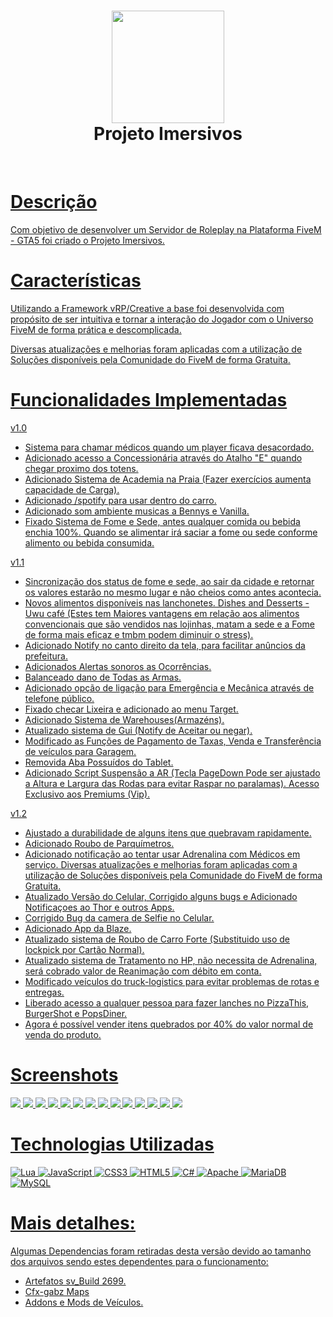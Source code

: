 <div align="center">
      <h1> <img src="https://cdn.discordapp.com/attachments/976129252359557170/978699430645596230/logo4.png" width="180px"><br/>Projeto Imersivos </h1>
     </div>
<p align="center"> <a href="discord.gg/fN8DM9brCN" target="_blank"><img alt="" src="https://img.shields.io/badge/Website-EA4C89?style=normal&logo=dribbble&logoColor=white" style="vertical-align:center" /></a> <a href="imersivosrp" target="_blank"><img alt="" src="https://img.shields.io/badge/Instagram-E4405F?style=normal&logo=instagram&logoColor=white"  </p>

# Descrição
Com objetivo de desenvolver um Servidor de Roleplay na Plataforma FiveM - GTA5 foi criado o Projeto Imersivos.

# Características
Utilizando a Framework vRP/Creative a base foi desenvolvida com propósito de ser intuitiva e tornar a interação do Jogador com o Universo FiveM de forma prática e descomplicada.

Diversas atualizações e melhorias foram aplicadas com a utilização de Soluções disponíveis pela Comunidade do FiveM de forma Gratuita.

# Funcionalidades Implementadas
v1.0
- Sistema para chamar médicos quando um player ficava desacordado.
- Adicionado acesso a Concessionária através do Atalho "E" quando chegar proximo dos totens.
- Adicionado Sistema de Academia na Praia (Fazer exercícios aumenta capacidade de Carga).
- Adicionado /spotify para usar dentro do carro.
- Adicionado som ambiente musicas a Bennys e Vanilla.
- Fixado Sistema de Fome e Sede, antes qualquer comida ou bebida enchia 100%. Quando se alimentar irá saciar a fome ou sede conforme alimento ou bebida consumida.

v1.1
- Sincronização dos status de fome e sede, ao sair da cidade e retornar os valores estarão no mesmo lugar e não cheios como antes acontecia.
- Novos alimentos disponíveis nas lanchonetes. Dishes and Desserts - Uwu café (Estes tem Maiores vantagens em relação aos alimentos convencionais que são vendidos nas lojinhas, matam a sede e a Fome de forma mais eficaz e tmbm podem diminuir o stress). 
- Adicionado Notify no canto direito da tela, para facilitar anûncios da prefeitura.
- Adicionados Alertas sonoros as Ocorrências.
- Balanceado dano de Todas as Armas.
- Adicionado opção de ligação para Emergência e Mecânica através de telefone público. 
- Fixado checar Lixeira e adicionado ao menu Target.
- Adicionado Sistema de Warehouses(Armazéns).
- Atualizado sistema de Gui (Notify de Aceitar ou negar).
- Modificado as Funções de Pagamento de Taxas, Venda e Transferência de veículos para Garagem.
- Removida Aba Possuídos do Tablet.
- Adicionado Script Suspensão a AR (Tecla PageDown Pode ser ajustado a Altura e Largura das Rodas para evitar Raspar no paralamas). Acesso Exclusivo aos Premiums (Vip).

v1.2
- Ajustado a durabilidade de alguns itens que quebravam rapidamente.
- Adicionado Roubo de Parquímetros.
- Adicionado notificação ao tentar usar Adrenalina com Médicos em serviço.
Diversas atualizações e melhorias foram aplicadas com a utilização de Soluções disponíveis pela Comunidade do FiveM de forma Gratuita.
- Atualizado Versão do Celular, Corrigido alguns bugs e Adicionado Notificaçoes ao Thor e outros Apps.
- Corrigido Bug da camera de Selfie no Celular.
- Adicionado App da Blaze.
- Atualizado sistema de Roubo de Carro Forte (Substituido uso de lockpick por Cartão Normal).
- Atualizado sistema de Tratamento no HP, não necessita de Adrenalina, será cobrado valor de Reanimação com débito em conta.
- Modificado veículos do truck-logistics para evitar problemas de rotas e entregas.
- Liberado acesso a qualquer pessoa para fazer lanches no PizzaThis, BurgerShot e PopsDiner.
- Agora é possível vender itens quebrados por 40% do valor normal de venda do produto.


# Screenshots
 <img src="https://cdn.discordapp.com/attachments/1002995150324244510/1004975243133190164/FiveM_b2612_GTAProcess_6WaEgcB6ML.png"> <img src="https://media.discordapp.net/attachments/1002995150324244510/1020541077003976704/unknown.png?width=1332&height=676"> <img src="https://cdn.discordapp.com/attachments/1002995150324244510/1022343497589735485/moto2.png"> <img src="https://cdn.discordapp.com/attachments/983342937696010383/1023043681005097034/unknown.png"> <img src="https://media.discordapp.net/attachments/824714871732043776/980980041896837150/unknown.png"> <img src="https://images-ext-2.discordapp.net/external/EihDWR3tQe6FCmJL0tvkei6toKw-c_6Mj5X2wzkccqw/https/i.imgur.com/8SQMOI1.png?width=978&height=676"> <img src="https://images-ext-1.discordapp.net/external/XkdUuPus8QiAMlP2lKc1wvWSOauZXbtU72cdwguRnBI/https/i.imgur.com/KXxSdI1.png?width=1059&height=676"> <img src="https://images-ext-1.discordapp.net/external/lmZSnHHQONBXujcEtS1FhYyVWE7N2rYT-4mu-lfj4cM/https/i.imgur.com/3tL92oX.png?width=1196&height=676"> <img src="https://images-ext-2.discordapp.net/external/-C3nD5oZ0SH7_cnhEuSz2NdymfD8bz_jpH-9STrcQh4/https/i.imgur.com/o9IsAQl.png?width=1141&height=676"> <img src="https://images-ext-1.discordapp.net/external/hADC95SMnE0qfzoiLc086DDSQwit-EYW98FXyan3yRg/https/i.imgur.com/U3TC0gI.jpeg?width=1285&height=676"> <img src="https://images-ext-2.discordapp.net/external/qrNzoXNbdLv1tflZB-TK9oA1dKUGQGbJ545Fm9Xt_pA/https/i.imgur.com/SCRbLc6.png?width=551&height=676"> <img src="https://images-ext-2.discordapp.net/external/7njpoa6qw8RPf2ch6n-8uw721DDaevl-dWK-iiEMNQE/https/i.imgur.com/No6RelV.png?width=561&height=676"> <img src="https://images-ext-1.discordapp.net/external/tEl0NvupIKoaAB50n8kJJHGSUjx5Rae35ar4uSIt94k/https/img.gta5-mods.com/q95/images/messer-wheels-rimpack-stretched-tire/274858-20220918183224_1.jpg?width=1202&height=676"> <img src="https://i.imgur.com/Jq0g3P8.png"> 
# Technologias Utilizadas
 ![Lua](https://img.shields.io/badge/lua-%232C2D72.svg?style=for-the-badge&logo=lua&logoColor=white) ![JavaScript](https://img.shields.io/badge/javascript-%23323330.svg?style=for-the-badge&logo=javascript&logoColor=%23F7DF1E) ![CSS3](https://img.shields.io/badge/css3-%231572B6.svg?style=for-the-badge&logo=css3&logoColor=white) ![HTML5](https://img.shields.io/badge/html5-%23E34F26.svg?style=for-the-badge&logo=html5&logoColor=white) ![C#](https://img.shields.io/badge/c%23-%23239120.svg?style=for-the-badge&logo=c-sharp&logoColor=white) ![Apache](https://img.shields.io/badge/apache-%23D42029.svg?style=for-the-badge&logo=apache&logoColor=white) ![MariaDB](https://img.shields.io/badge/MariaDB-003545?style=for-the-badge&logo=mariadb&logoColor=white) ![MySQL](https://img.shields.io/badge/mysql-%2300f.svg?style=for-the-badge&logo=mysql&logoColor=white)
      
# Mais detalhes:
Algumas Dependencias foram retiradas desta versão devido ao tamanho dos arquivos sendo estes dependentes para o funcionamento:
- Artefatos sv_Build 2699.
- Cfx-gabz Maps
- Addons e Mods de Veículos.




      
<!-- </> with 💛 by readMD (https://readmd.itsvg.in) -->
    
